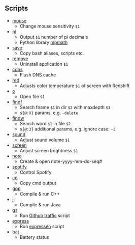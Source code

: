 ## Scripts

 - [mouse](mouse)
   - Change mouse sensitivity `$1`
 - [pi](pi)
   - Output `$1` number of pi decimals 
   - Python library [mpmath](http://mpmath.org/)
 - [save](save)
   - Copy bash aliases, scripts etc.
 - [remove](remove)
   - Uninstall application `$1`
 - [cdns](cdns)
   - Flush DNS cache
 - [red](red)
   - Adjusts color temperature `$1` of screen with Redshift
 - [o](o)
   - Open file `$1`
 - [findf](findf)
   - Search fname `$1` in dir `$2` with maxdepth `$3`
   - `${@:X}` params, e.g. `-delete`
 - [findw](findw)
   - Search word `$1` in file `$2`
   - `${@:3}` additional params, e.g. ignore case: `-i`
 - [sound](sound)
   - Adjust sound volume `$1`
 - [screen](screen)
   - Adjust screen brightness `$1`
 - [note](note)
   - Create & open note-yyyy-mm-dd-seq#
 - [spotify](spotify)
   - Control Spotify
 - [co](co)
   - Copy cmd output
 - [gpp](gpp)
   - Compile & run C++
 - [jj](jj)
   - Compile & run Java
 - [gs](gs)
   - Run [Github traffic](https://github.com/lasanjin/github-traffic) script
 - [express](express)
   - Run [expressen](https://github.com/lasanjin/chalmers-lunch-cli) script
 - [bat](bat)
   - Battery status
